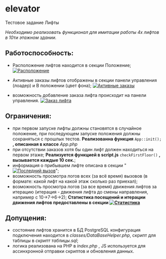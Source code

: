 # elevator
Тестовое задание Лифты

*Необходимо реализовать функционал для
имитации работы 4х лифтов в 10ти этажном
здании.*

## Работоспособность:
- Расположение лифтов находится в секции Положение;
[![Расположение](https://yadi.sk/i/Oj-hojfo11AbRg "Расположение")](https://yadi.sk/i/Oj-hojfo11AbRg "Расположение")

- Активные заказы лифтов отображены в секции панели управления (лоадер) и В положении (цвет фона);
[![Активные заказы](https://yadi.sk/i/EDjx_wuEUbz4ag "Активные заказы")](https://yadi.sk/i/EDjx_wuEUbz4ag "Активные заказы")

- возможность добавление заказа лифта происходит на панели управления.
[![Заказ лифта](https://yadi.sk/i/0zhEJu09ITv5Cg "Заказ лифта")](https://yadi.sk/i/0zhEJu09ITv5Cg "Заказ лифта")

## Ограничения:
- при первом запуске лифты должны становятся в случайное положение, при последующем запуске положения должны сохраняться с прошлых тестов. **Реализованна функция** `App::init();` **, описанная в классе** *App.php*
- при отсутствии заказов хотя бы один лифт должен находиться на первом этаже;
**Реализуется функцией в script.js** `checkFirstFloor()` **, вызывается каждые 10 сек.**;
- информация о прибывшем лифте описана в секции "[![Последний вызов](https://yadi.sk/i/UPkREVVKl6dI6w "Последний вызов")](https://yadi.sk/i/UPkREVVKl6dI6w "Последний вызов")";
- возможность просмотра логов всех (за всё время) вызовов (в формате: какой лифт на какой этаж сколько раз приехал);
- возможность просмотра логов (за все время) движения лифтов за итерацию (итерация - движения лифта до смены направления, например с 10->7->6->2);
**Статистика посещений и итерации движения лифтов предоставлены в секции [![Статистика](https://yadi.sk/i/uUX29c3jo5ptXA "Статистика")](https://yadi.sk/i/uUX29c3jo5ptXA "Статистика")**

## Допущения:
- состояние лифтов хранится в БД PostgreSQL конфигурация подключения находится в *classes/DataBaseHelper.php*, скрипт для таблицы в *скрипт таблицы.sql*;
- логика реализована на PHP в *index.php* , JS используется для ассинхронной отправки скриптов и обновления данных.
